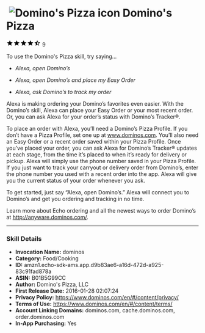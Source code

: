 # &nbsp;<img src="https://github.com/dale3h/alexa-skills-list/raw/master/skills/dominos-pizza/B01B5G99CC/app_icon" alt="Domino&#39;s Pizza icon" width="36"> Domino's Pizza
![4.1 stars](../../../images/ic_star_black_18dp_1x.png)![4.1 stars](../../../images/ic_star_black_18dp_1x.png)![4.1 stars](../../../images/ic_star_black_18dp_1x.png)![4.1 stars](../../../images/ic_star_black_18dp_1x.png)![4.1 stars](../../../images/ic_star_half_black_18dp_1x.png) 9

To use the Domino's Pizza skill, try saying...

* *Alexa, open Domino’s*

* *Alexa, open Domino’s and place my Easy Order*

* *Alexa, ask Domino’s to track my order*

Alexa is making ordering your Domino’s favorites even easier. With the Domino’s skill, Alexa can place your Easy Order or your most recent order. Or, you can ask Alexa for your order’s status with Domino’s Tracker®.

To place an order with Alexa, you’ll need a Domino’s Pizza Profile. If you don’t have a Pizza Profile, set one up at www.dominos.com. You’ll also need an Easy Order or a recent order saved within your Pizza Profile. Once you’ve placed your order, you can ask Alexa for Domino’s Tracker® updates at each stage, from the time it’s placed to when it’s ready for delivery or pickup. Alexa will simply use the phone number saved in your Pizza Profile.
If you just want to track your carryout or delivery order from Domino’s, enter the phone number you used with a recent order into the app. Alexa will give you the current status of your order whenever you ask.

To get started, just say “Alexa, open Domino’s.” Alexa will connect you to Domino’s and get you ordering and tracking in no time.

Learn more about Echo ordering and all the newest ways to order Domino’s at http://anyware.dominos.com/.

***

### Skill Details

* **Invocation Name:** dominos
* **Category:** Food/Cooking
* **ID:** amzn1.echo-sdk-ams.app.d9b83ae6-a16d-472d-a925-83c91fad878a
* **ASIN:** B01B5G99CC
* **Author:** Domino's Pizza, LLC
* **First Release Date:** 2016-01-28 02:07:24
* **Privacy Policy:** https://www.dominos.com/en/#/content/privacy/
* **Terms of Use:** https://www.dominos.com/en/#/content/terms/
* **Account Linking Domains:** dominos.com, cache.dominos.com, order.dominos.com
* **In-App Purchasing:** Yes
